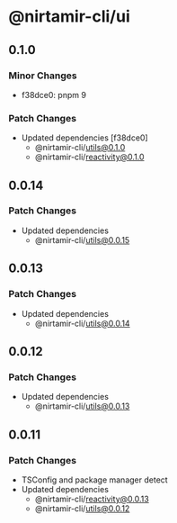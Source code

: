 # @nirtamir-cli/ui

## 0.1.0

### Minor Changes

- f38dce0: pnpm 9

### Patch Changes

- Updated dependencies [f38dce0]
  - @nirtamir-cli/utils@0.1.0
  - @nirtamir-cli/reactivity@0.1.0

## 0.0.14

### Patch Changes

- Updated dependencies
  - @nirtamir-cli/utils@0.0.15

## 0.0.13

### Patch Changes

- Updated dependencies
  - @nirtamir-cli/utils@0.0.14

## 0.0.12

### Patch Changes

- Updated dependencies
  - @nirtamir-cli/utils@0.0.13

## 0.0.11

### Patch Changes

- TSConfig and package manager detect
- Updated dependencies
  - @nirtamir-cli/reactivity@0.0.13
  - @nirtamir-cli/utils@0.0.12
